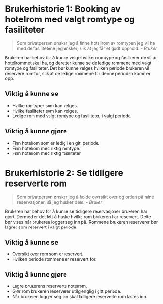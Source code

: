 # Brukerhistorie 1: Booking av hotelrom med valgt romtype og fasiliteter
> Som privatperson ønsker jeg å finne hotellrom av romtypen jeg vil ha med de fasilitetene jeg ønsker, slik at jeg får et godt opphold. 
> _- Bruker_

Brukeren har behov for å kunne velge hvilken romtype og fasiliteter de vil at hotellrommet skal ha, og deretter kunne se de ledige rommene med valgt romtype og fasiliteter. Det bør kunne velges hvilken periode brukeren vil reservere rom for, slik at de ledige rommene for denne perioden kommer opp.
## Viktig å kunne se
* Hvilke romtyper som kan velges.
* Hvilke fasiliteter som kan velges.
* Ledige rom med valgt romtype og fasiliteter, i valgt periode.

## Viktig å kunne gjøre
* Finn hotelrom som er ledig i en gitt periode.
* Finn hotelrom med riktig romtype.
* Finn hotelrom med riktig fasiliteter.


# Brukerhistorie 2: Se tidligere reserverte rom
> Som privatperson ønsker jeg å holde oversikt over og orden på mine  reservasjoner, så jeg husker dem. 
> _- Bruker_

Brukeren har behov for å kunne se tidligere reservasjoner brukeren har gjort. Dermed er det lett å huske hvilke rom brukeren har reservert. Dette bør vises når brukeren logger seg inn på. Rommene  brukeren reserverer bør lagres som reservert i valgt periode. 

## Viktig å kunne se
* Oversikt over rom som er reservert.
* Hvilken periode rommene er reservert for.

## Viktig å kunne gjøre
* Lagre brukerens reserverte hotelrom.
* Gjør rom brukeren reserverer utilgjenglig i gitt periode.
* Når brukeren logger seg inn skal tidligere reserverte rom lastes inn.




